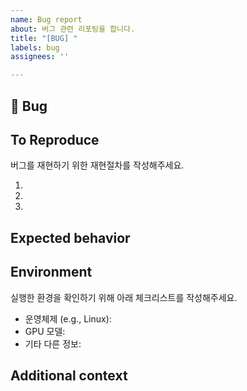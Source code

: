 ```yaml
---
name: Bug report
about: 버그 관련 리포팅을 합니다.
title: "[BUG] "
labels: bug
assignees: ''

---
```


## 🐛 Bug
<!-- 어떠한 버그인지 명확하고 간단하게 설명 부탁드립니다.-->

## To Reproduce
<!-- 만약에 코드 샘플, 에러 메세지, 스택 트레이스 등이 있다면 이를 첨부해주세요-->
버그를 재현하기 위한 재현절차를 작성해주세요.

1.
2.
3.

## Expected behavior
<!-- 버그가 발견되기 이전에 코드를 실행했을 경우에 어떤 결과를 예상했는지 작성해주세요.-->


## Environment

실행한 환경을 확인하기 위해 아래 체크리스트를 작성해주세요.

 - 운영체제 (e.g., Linux):
 - GPU 모델:
 - 기타 다른 정보:

## Additional context
<!-- 추가적인 정보가 있다면 서술해주세요.-->
